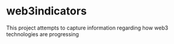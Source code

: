 # web3indicators
This project attempts to capture information regarding how web3 technologies are progressing
